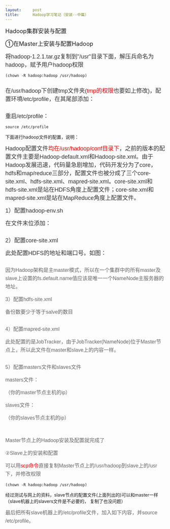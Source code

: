```yaml
---
layout:     post
title:      Hadoop学习笔记（安装--中篇）
---
```

<div id="article_content" class="article_content clearfix csdn-tracking-statistics" data-pid="blog" data-mod="popu_307" data-dsm="post">
								            <link rel="stylesheet" href="https://csdnimg.cn/release/phoenix/template/css/ck_htmledit_views-f76675cdea.css">
						<div class="htmledit_views" id="content_views">
                
<p><span style="font-size:18px;">Hadoop集群安装与配置</span></p>
<p><span style="font-size:18px;">①在Master上安装与配置Hadoop</span></p>
<p><span style="font-size:18px;">将<span style="color:rgb(51,51,51);font-family:Arial;line-height:26px;">hadoop-1.2.1.tar.gz复制到"/usr"目录下面，解压兵命名为hadoop，赋予用户hadoop权限</span></span></p>
<p><span style="font-size:18px;"><span style="color:rgb(51,51,51);font-family:Arial;line-height:26px;"></span></span></p><pre><code class="language-python">(chown -R hadoop:hadoop /usr/hadoop)</code></pre><img src="https://img-blog.csdn.net/20150315163759803" alt=""><br><p><span style="font-family:Arial;font-size:18px;"><span style="line-height:26px;"><span style="color:#333333;">在/usr/hadoop下创建tmp文件夹(</span><span style="color:#ff0000;">tmp的权限</span><span style="color:#333333;">也要如上修改)，配置环境/etc/profile，在其尾部添加：</span></span></span></p>
<p><span style="font-family:Arial;font-size:18px;color:#333333;"><span style="line-height:26px;"><img src="https://img-blog.csdn.net/20150315164421312" alt=""><br></span></span></p>
<p><span style="font-family:Arial;font-size:18px;color:#333333;"><span style="line-height:26px;">重启/etc/profile：</span></span></p>
<p><span style="font-family:Arial;font-size:18px;color:#333333;"><span style="line-height:26px;"></span></span></p><pre><code class="language-python">source /etc/profile</code></pre>下面进行hadoop文件的配置，说明：
<p><span style="font-family:Arial;font-size:18px;"><span style="line-height:26px;"><span style="color:#333333;">Hadoop配置文件</span><span style="color:#ff0000;">均在/usr/hadoop/conf目录下</span><span style="color:#333333;">，之前的版本的配置文件主要是Hadoop-default.xml和Hadoop-site.xml。由于Hadoop发展迅速，代码量急剧增加，代码开发分为了core，hdfs和map/reduce三部分，配置文件也被分成了三个core-site.xml、hdfs-site.xml、mapred-site.xml。core-site.xml和hdfs-site.xml是站在HDFS角度上配置文件；core-site.xml和mapred-site.xml是站在MapReduce角度上配置文件。</span><br></span></span></p>
<p><span style="font-family:Arial;font-size:18px;color:#333333;"><span style="line-height:26px;">1）配置hadoop-env.sh</span></span></p>
<p><span style="font-family:Arial;font-size:18px;color:#333333;"><span style="line-height:26px;">在文件末位添加：</span></span></p>
<p><img src="https://img-blog.csdn.net/20150315165322664" alt=""><br></p>
<p><span style="font-family:Arial;font-size:18px;color:#333333;"><span style="line-height:26px;">2）配置core-site.xml</span></span></p>
<p><span style="font-family:Arial;font-size:18px;color:#333333;"><span style="line-height:26px;">此处配置HDFS的地址和端口号。如图：</span></span></p>
<p><span style="font-family:Arial;font-size:18px;color:#333333;"><span style="line-height:26px;"><img src="https://img-blog.csdn.net/20150315165639919" alt=""><br></span></span></p>
<p><span style="font-family:Arial;font-size:18px;color:#333333;"><span style="line-height:26px;"><span style="color:rgb(102,102,102);font-family:'宋体', Arial;font-size:16px;line-height:26px;">因为Hadoop架构是主master模式，所以在一个集群中的所有master及slave上设置的fs.default.name值应该是唯一一个NameNode主服务器的地址。</span><br></span></span></p>
<p><span style="font-family:Arial;font-size:18px;color:#333333;"><span style="line-height:26px;"><span style="color:rgb(102,102,102);font-family:'宋体', Arial;font-size:16px;line-height:26px;">3）配置hdfs-site.xml</span></span></span></p>
<p><span style="font-family:'宋体', Arial;color:#666666;"><span style="font-size:16px;line-height:26px;">备份数要少于等于salve的数目</span></span></p>
<p><span style="font-family:Arial;font-size:18px;color:#333333;"><span style="line-height:26px;"><span style="color:rgb(102,102,102);font-family:'宋体', Arial;font-size:16px;line-height:26px;"><img src="https://img-blog.csdn.net/20150315165926794" alt=""><br></span></span></span></p>
<p><span style="font-family:Arial;font-size:18px;color:#333333;"><span style="line-height:26px;"><span style="color:rgb(102,102,102);font-family:'宋体', Arial;font-size:16px;line-height:26px;">4）配置mapred-site.xml</span></span></span></p>
<p><span style="font-family:'宋体', Arial;color:#666666;"><span style="font-size:16px;line-height:26px;">此处配置的是JobTracker，由于JobTracker(NameNode)位于Master节点上，所以此文件在master和slave上的内容一样。</span></span></p>
<p><span style="font-family:'宋体', Arial;color:#666666;"><span style="font-size:16px;line-height:26px;"><img src="https://img-blog.csdn.net/20150315170255413" alt=""><br></span></span></p>
<p><span style="font-family:'宋体', Arial;color:#666666;"><span style="font-size:16px;line-height:26px;">5）配置masters文件和slaves文件</span></span></p>
<p><span style="font-family:'宋体', Arial;color:#666666;"><span style="font-size:16px;line-height:26px;">masters文件：</span></span></p>
<p><span style="font-family:'宋体', Arial;color:#666666;"><span style="font-size:16px;line-height:26px;"><img src="https://img-blog.csdn.net/20150315170655891" alt="">（你的master节点主机的ip）<br></span></span></p>
<p><span style="font-family:'宋体', Arial;color:#666666;"><span style="font-size:16px;line-height:26px;">slaves文件：</span></span></p>
<p><span style="font-family:'宋体', Arial;color:#666666;"><span style="font-size:16px;line-height:26px;"><img src="https://img-blog.csdn.net/20150315170814423" alt=""><span style="color:rgb(102,102,102);font-family:'宋体', Arial;font-size:16px;line-height:26px;">（你的slaves节点主机的ip）</span><br></span></span></p>
<p><br></p>
<p><span style="font-family:'宋体', Arial;color:#666666;"><span style="font-size:16px;line-height:26px;">Master节点上的Hadoop安装及配置就完成了</span></span></p>
<p><span style="font-family:'宋体', Arial;color:#666666;"><span style="font-size:16px;line-height:26px;">②Slave上的安装和配置</span></span></p>
<p><span style="font-family:'宋体', Arial;"><span style="font-size:16px;line-height:26px;"><span style="color:#666666;">可以用</span><span style="color:#ff0000;">scp命令</span><span style="color:#666666;">直接复制Master节点上的/usr/hadoop到slave上的/usr下，并修改权限</span></span></span></p>
<p><span style="font-family:'宋体', Arial;color:#666666;"><span style="font-size:16px;line-height:26px;"></span></span></p><pre><code class="language-python">(chown -R hadoop:hadoop /usr/hadoop)</code></pre>经过测试与网上的资料，slave节点的配置文件(上面列出的)可以和master一样（slave机器上的slavers文件是不必要的， 复制了也没问题）
<p><span style="font-family:'宋体', Arial;color:#666666;"><span style="font-size:16px;line-height:26px;">最后把所有slave机器上的/etc/profile文件，加入如下内容，并source /etc/profile。</span></span></p>
<p><span style="font-family:'宋体', Arial;color:#666666;"><span style="font-size:16px;line-height:26px;"><img src="https://img-blog.csdn.net/20150315171911898" alt=""><br></span></span></p>
<p><span style="font-family:'宋体', Arial;color:#666666;"><span style="font-size:16px;line-height:26px;"><br></span></span></p>
            </div>
                </div>